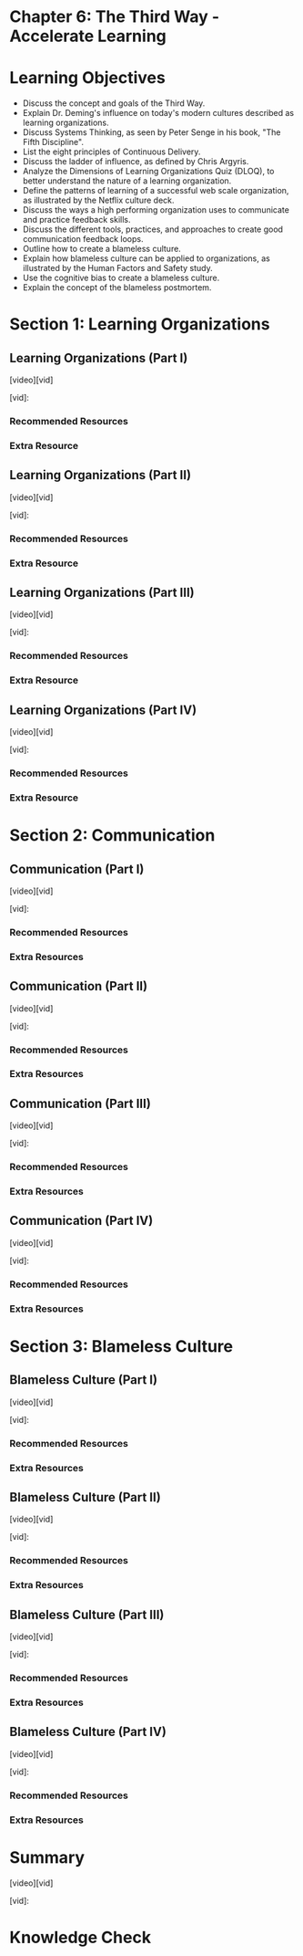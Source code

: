 Chapter 6: The Third Way - Accelerate Learning
==============================================

# Learning Objectives
+ Discuss the concept and goals of the Third Way.
+ Explain Dr. Deming's influence on today's modern cultures described as learning organizations.
+ Discuss Systems Thinking, as seen by Peter Senge in his book, "The Fifth Discipline".
+ List the eight principles of Continuous Delivery.
+ Discuss the ladder of influence, as defined by Chris Argyris.
+ Analyze the Dimensions of Learning Organizations Quiz (DLOQ), to better understand the nature of a learning organization.
+ Define the patterns of learning of a successful web scale organization, as illustrated by the Netflix culture deck.
+ Discuss the ways a high performing organization uses to communicate and practice feedback skills.
+ Discuss the different tools, practices, and approaches to create good communication feedback loops.
+ Outline how to create a blameless culture.
+ Explain how blameless culture can be applied to organizations, as illustrated by the Human Factors and Safety study.
+ Use the cognitive bias to create a blameless culture.
+ Explain the concept of the blameless postmortem.

# Section 1: Learning Organizations
## Learning Organizations (Part I)

[video][vid]

[vid]:

### Recommended Resources


### Extra Resource



## Learning Organizations (Part II)

[video][vid]

[vid]:

### Recommended Resources


### Extra Resource



## Learning Organizations (Part III)

[video][vid]

[vid]:

### Recommended Resources


### Extra Resource



## Learning Organizations (Part IV)
[video][vid]

[vid]:

### Recommended Resources


### Extra Resource




# Section 2: Communication
## Communication (Part I)

[video][vid]

[vid]: 


### Recommended Resources


### Extra Resources


## Communication (Part II)

[video][vid]

[vid]: 


### Recommended Resources


### Extra Resources


## Communication (Part III)

[video][vid]

[vid]: 


### Recommended Resources


### Extra Resources



## Communication (Part IV)

[video][vid]

[vid]: 


### Recommended Resources


### Extra Resources


# Section 3: Blameless Culture
## Blameless Culture (Part I)

[video][vid]

[vid]: 


### Recommended Resources


### Extra Resources



## Blameless Culture (Part II)

[video][vid]

[vid]: 


### Recommended Resources


### Extra Resources



## Blameless Culture (Part III)

[video][vid]

[vid]: 


### Recommended Resources


### Extra Resources


## Blameless Culture (Part IV)

[video][vid]

[vid]: 


### Recommended Resources


### Extra Resources

# Summary

[video][vid]

[vid]:

# Knowledge Check


